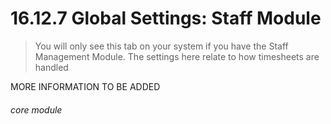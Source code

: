 # 16.12.7 Global Settings: Staff Module

> You will only see this tab on your system if you have the Staff Management Module. The settings here relate to how timesheets are handled

MORE INFORMATION TO BE ADDED


###### core module
